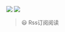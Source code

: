 [![](https://img.shields.io/github/package-json/dependency-version/GaoJuqian/simpleNaive/react)](./package.json)
[![](https://img.shields.io/github/package-json/dependency-version/GaoJuqian/simpleNaive/react-native)](./package.json)

> 😃 Rss订阅阅读
